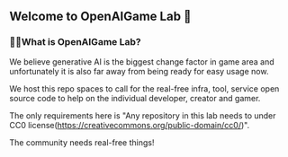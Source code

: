 ## Welcome to OpenAIGame Lab 👋


### 🙋‍♀️What is OpenAIGame Lab?
We believe generative AI is the biggest change factor in game area and unfortunately it is also far away from being ready for easy usage now. 

We host this repo spaces to call for the real-free infra, tool, service  open source code to help on the individual developer, creator and gamer.

The only requirements here is "Any repository in this lab needs to under CC0 license(https://creativecommons.org/public-domain/cc0/)".  

The community needs real-free things!


